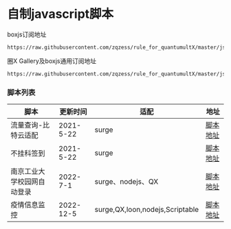 # 自制javascript脚本

boxjs订阅地址
```
https://raw.githubusercontent.com/zqzess/rule_for_quantumultX/master/js/Mine/boxjs.json
```

圈X Gallery及boxjs通用订阅地址
```
https://raw.githubusercontent.com/zqzess/rule_for_quantumultX/master/js/Mine/boxjs.json
```

### 脚本列表

| 脚本            |更新时间| 适配                              | 地址                                                                                         |
|---------------|-------|---------------------------------|--------------------------------------------------------------------------------------------|
| 流量查询-比特云适配    | 2021-5-22| surge                           | [脚本地址](https://github.com/zqzess/rule_for_quantumultX/tree/master/js/Mine/subInfo-bityun)  |
| 不挂科签到         |2021-5-22 | surge                           | [脚本地址](https://github.com/zqzess/rule_for_quantumultX/tree/master/js/Mine/buguake)         |
| 南京工业大学校园网自动登录 |2022-7-1 | surge、nodejs、QX                 | [脚本地址](https://github.com/zqzess/rule_for_quantumultX/tree/master/js/Mine/NjtechAutoLogin) |
 | 疫情信息监控        |2022-12-5| surge,QX,loon,nodejs,Scriptable | [脚本地址](https://github.com/zqzess/rule_for_quantumultX/tree/master/js/Mine/covid19)         |